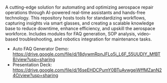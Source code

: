 A cutting-edge solution for automating and optimizing aerospace repair operations through AI-powered real-time assistants and hands-free technology. This repository hosts tools for standardizing workflows, capturing insights via smart glasses, and creating a scalable knowledge base to reduce downtime, enhance efficiency, and upskill the aerospace workforce. Includes modules for FAQ generation, SOP analysis, video-based troubleshooting, and robotics integration for maintenance tasks.

-   Auto FAQ Generator Demo: https://drive.google.com/file/d/18dywmRpnJFLo5j_L6F_55UUDIY_MfBTB/view?usp=sharing
-   Presentation Deck: https://drive.google.com/file/d/16seEHDCPumY0BTuAvwgeiWffMZanN24O/view?usp=sharing
